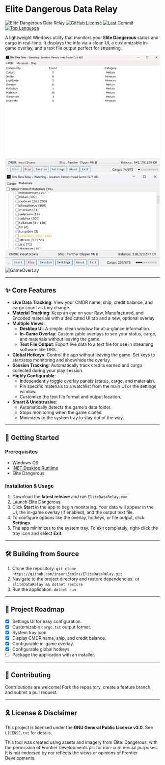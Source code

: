 ﻿# Elite Dangerous Data Relay

![Elite Dangerous Data Relay](https://img.shields.io/badge/Elite%20Dangerous-Data%20Relay-orange?style=flat-square)
[![GitHub License](https://img.shields.io/github/license/insert3coins/EliteDataRelay?style=flat-square)](https://github.com/insert3coins/EliteDataRelay/blob/main/LICENSE.txt)
[![Last Commit](https://img.shields.io/github/last-commit/insert3coins/EliteDataRelay?style=flat-square)](https://github.com/insert3coins/EliteDataRelay/commits/main)
[![Top Language](https://img.shields.io/github/languages/top/insert3coins/EliteDataRelay?style=flat-square)](https://github.com/insert3coins/EliteDataRelay)

A lightweight Windows utility that monitors your **Elite Dangerous** status and cargo in real-time. It displays the info via a clean UI, a customizable in-game overlay, and a text file output perfect for streaming.

![Screenshot](https://github.com/insert3coins/EliteDataRelay/blob/master/Images/Screenshot.png)
![ScreenshotMaterials](https://github.com/insert3coins/EliteDataRelay/blob/master/Images/Screenshot2.png)
![GameOverLay](https://github.com/insert3coins/EliteDataRelay/blob/master/Images/GameOverlay.png)

---

## ✨ Core Features

* **Live Data Tracking**: View your CMDR name, ship, credit balance, and cargo count as they change.
* **Material Tracking**: Keep an eye on your Raw, Manufactured, and Encoded materials with a dedicated UI tab and a new, optional overlay.
* **Multiple Views**:
    * **Desktop UI**: A simple, clean window for at-a-glance information.
    * **In-Game Overlay**: Customizable overlays to see your status, cargo, and materials without leaving the game.
    * **Text File Output**: Export live data to a text file for use in streaming software like OBS.
* **Global Hotkeys**: Control the app without leaving the game. Set keys to start/stop monitoring and show/hide the overlay.
* **Session Tracking**: Automatically track credits earned and cargo collected during your play session.
* **Highly Configurable**:
    * Independently toggle overlay panels (status, cargo, and materials).
    * Pin specific materials to a watchlist from the main UI or the settings window.
    * Customize the text file format and output location.
* **Smart & Unobtrusive**:
    * Automatically detects the game's data folder.
    * Stops monitoring when the game closes.
    * Minimizes to the system tray to stay out of the way.

---

## 🚀 Getting Started

### Prerequisites

* Windows OS
* [.NET Desktop Runtime](https://dotnet.microsoft.com/en-us/download/dotnet/8.0)
* Elite Dangerous

### Installation & Usage

1.  Download the **latest release** and run `EliteDataRelay.exe`.
2.  Launch Elite Dangerous.
3.  Click **Start** in the app to begin monitoring. Your data will appear in the UI, the in-game overlay (if enabled), and the output text file.
4.  To configure options like the overlay, hotkeys, or file output, click **Settings**.
5.  The app minimizes to the system tray. To exit completely, right-click the tray icon and select **Exit**.

---

## 🛠️ Building from Source

1.  Clone the repository:
    `git clone https://github.com/insert3coins/EliteDataRelay.git`
2.  Navigate to the project directory and restore dependencies:
    `cd EliteDataRelay && dotnet restore`
3.  Run the application:
    `dotnet run`

---

## 📌 Project Roadmap

-   [x] Settings UI for easy configuration.
-   [x] Customizable `cargo.txt` output format.
-   [x] System tray icon.
-   [x] Display CMDR name, ship, and credit balance.
-   [x] Configurable in-game overlay.
-   [x] Configurable global hotkeys.
-   [ ] Package the application with an installer.

---

## 🔰 Contributing

Contributions are welcome! Fork the repository, create a feature branch, and submit a pull request.

---

## 🎗 License & Disclaimer

This project is licensed under the **GNU General Public License v3.0**. See `LICENSE.txt` for details.

This tool was created using assets and imagery from Elite: Dangerous, with the permission of Frontier Developments plc for non-commercial purposes. It is not endorsed by nor reflects the views or opinions of Frontier Developments.
